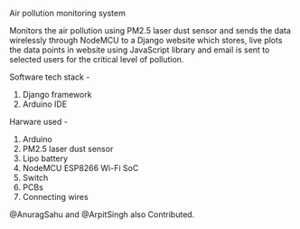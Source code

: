 Air pollution monitoring system

Monitors the air pollution using PM2.5 laser dust sensor and sends the data wirelessly through NodeMCU to a Django website which stores, live plots the data points in website using JavaScript library and email is sent to selected users for the critical level of pollution.

Software tech stack - 
1. Django framework
2. Arduino IDE

Harware used -
1. Arduino
2. PM2.5 laser dust sensor
3. Lipo battery
4. NodeMCU ESP8266 Wi-Fi SoC
5. Switch
6. PCBs
7. Connecting wires

@AnuragSahu and @ArpitSingh also Contributed.
